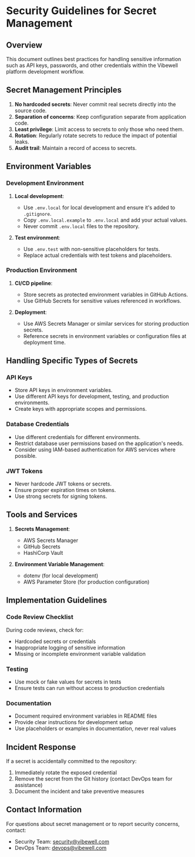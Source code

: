# Security Guidelines for Secret Management

## Overview

This document outlines best practices for handling sensitive information such as API keys, passwords, and other credentials within the Vibewell platform development workflow.

## Secret Management Principles

1. **No hardcoded secrets**: Never commit real secrets directly into the source code.
2. **Separation of concerns**: Keep configuration separate from application code.
3. **Least privilege**: Limit access to secrets to only those who need them.
4. **Rotation**: Regularly rotate secrets to reduce the impact of potential leaks.
5. **Audit trail**: Maintain a record of access to secrets.

## Environment Variables

### Development Environment

1. **Local development**:
   - Use `.env.local` for local development and ensure it's added to `.gitignore`.
   - Copy `.env.local.example` to `.env.local` and add your actual values.
   - Never commit `.env.local` files to the repository.

2. **Test environment**:
   - Use `.env.test` with non-sensitive placeholders for tests.
   - Replace actual credentials with test tokens and placeholders.

### Production Environment

1. **CI/CD pipeline**:
   - Store secrets as protected environment variables in GitHub Actions.
   - Use GitHub Secrets for sensitive values referenced in workflows.

2. **Deployment**:
   - Use AWS Secrets Manager or similar services for storing production secrets.
   - Reference secrets in environment variables or configuration files at deployment time.

## Handling Specific Types of Secrets

### API Keys

- Store API keys in environment variables.
- Use different API keys for development, testing, and production environments.
- Create keys with appropriate scopes and permissions.

### Database Credentials

- Use different credentials for different environments.
- Restrict database user permissions based on the application's needs.
- Consider using IAM-based authentication for AWS services where possible.

### JWT Tokens

- Never hardcode JWT tokens or secrets.
- Ensure proper expiration times on tokens.
- Use strong secrets for signing tokens.

## Tools and Services

1. **Secrets Management**:
   - AWS Secrets Manager
   - GitHub Secrets
   - HashiCorp Vault

2. **Environment Variable Management**:
   - dotenv (for local development)
   - AWS Parameter Store (for production configuration)

## Implementation Guidelines

### Code Review Checklist

During code reviews, check for:
- Hardcoded secrets or credentials
- Inappropriate logging of sensitive information
- Missing or incomplete environment variable validation

### Testing

- Use mock or fake values for secrets in tests
- Ensure tests can run without access to production credentials

### Documentation

- Document required environment variables in README files
- Provide clear instructions for development setup
- Use placeholders or examples in documentation, never real values

## Incident Response

If a secret is accidentally committed to the repository:

1. Immediately rotate the exposed credential
2. Remove the secret from the Git history (contact DevOps team for assistance)
3. Document the incident and take preventive measures

## Contact Information

For questions about secret management or to report security concerns, contact:
- Security Team: security@vibewell.com
- DevOps Team: devops@vibewell.com 